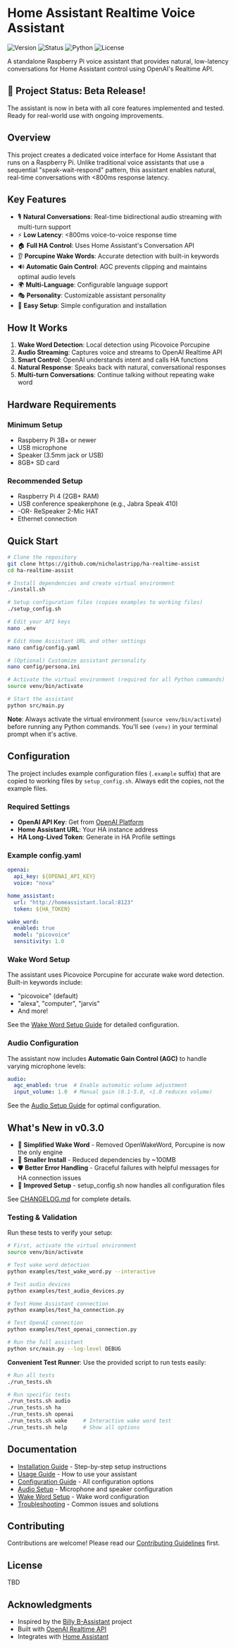 # Home Assistant Realtime Voice Assistant

![Version](https://img.shields.io/badge/version-0.3.0-blue)
![Status](https://img.shields.io/badge/status-beta-yellow)
![Python](https://img.shields.io/badge/python-3.9+-blue)
![License](https://img.shields.io/badge/license-MIT-green)

A standalone Raspberry Pi voice assistant that provides natural, low-latency conversations for Home Assistant control using OpenAI's Realtime API.

## 🚀 Project Status: Beta Release!

The assistant is now in beta with all core features implemented and tested. Ready for real-world use with ongoing improvements.

## Overview

This project creates a dedicated voice interface for Home Assistant that runs on a Raspberry Pi. Unlike traditional voice assistants that use a sequential "speak-wait-respond" pattern, this assistant enables natural, real-time conversations with <800ms response latency.

## Key Features

- 🎙️ **Natural Conversations**: Real-time bidirectional audio streaming with multi-turn support
- ⚡ **Low Latency**: <800ms voice-to-voice response time  
- 🏠 **Full HA Control**: Uses Home Assistant's Conversation API
- 👂 **Porcupine Wake Words**: Accurate detection with built-in keywords
- 🔊 **Automatic Gain Control**: AGC prevents clipping and maintains optimal audio levels
- 🌍 **Multi-Language**: Configurable language support
- 🎭 **Personality**: Customizable assistant personality
- 🚀 **Easy Setup**: Simple configuration and installation

## How It Works

1. **Wake Word Detection**: Local detection using Picovoice Porcupine
2. **Audio Streaming**: Captures voice and streams to OpenAI Realtime API
3. **Smart Control**: OpenAI understands intent and calls HA functions
4. **Natural Response**: Speaks back with natural, conversational responses
5. **Multi-turn Conversations**: Continue talking without repeating wake word

## Hardware Requirements

### Minimum Setup
- Raspberry Pi 3B+ or newer
- USB microphone
- Speaker (3.5mm jack or USB)
- 8GB+ SD card

### Recommended Setup
- Raspberry Pi 4 (2GB+ RAM)
- USB conference speakerphone (e.g., Jabra Speak 410)
- -OR- ReSpeaker 2-Mic HAT
- Ethernet connection

## Quick Start

```bash
# Clone the repository
git clone https://github.com/nicholastripp/ha-realtime-assist
cd ha-realtime-assist

# Install dependencies and create virtual environment
./install.sh

# Setup configuration files (copies examples to working files)
./setup_config.sh

# Edit your API keys
nano .env

# Edit Home Assistant URL and other settings
nano config/config.yaml

# (Optional) Customize assistant personality
nano config/persona.ini

# Activate the virtual environment (required for all Python commands)
source venv/bin/activate

# Start the assistant
python src/main.py
```

**Note**: Always activate the virtual environment (`source venv/bin/activate`) before running any Python commands. You'll see `(venv)` in your terminal prompt when it's active.

## Configuration

The project includes example configuration files (`.example` suffix) that are copied to working files by `setup_config.sh`. Always edit the copies, not the example files.

### Required Settings
- **OpenAI API Key**: Get from [OpenAI Platform](https://platform.openai.com)
- **Home Assistant URL**: Your HA instance address
- **HA Long-Lived Token**: Generate in HA Profile settings

### Example config.yaml
```yaml
openai:
  api_key: ${OPENAI_API_KEY}
  voice: "nova"

home_assistant:
  url: "http://homeassistant.local:8123"
  token: ${HA_TOKEN}

wake_word:
  enabled: true
  model: "picovoice"
  sensitivity: 1.0
```

### Wake Word Setup

The assistant uses Picovoice Porcupine for accurate wake word detection. Built-in keywords include:
- "picovoice" (default)
- "alexa", "computer", "jarvis"
- And more!

See the [Wake Word Setup Guide](docs/WAKE_WORD_SETUP.md) for detailed configuration.

### Audio Configuration

The assistant now includes **Automatic Gain Control (AGC)** to handle varying microphone levels:

```yaml
audio:
  agc_enabled: true  # Enable automatic volume adjustment
  input_volume: 1.0  # Manual gain (0.1-5.0, <1.0 reduces volume)
```

See the [Audio Setup Guide](docs/AUDIO_SETUP.md) for optimal configuration.

## What's New in v0.3.0

- 🚀 **Simplified Wake Word** - Removed OpenWakeWord, Porcupine is now the only engine
- 🎯 **Smaller Install** - Reduced dependencies by ~100MB
- 🛡️ **Better Error Handling** - Graceful failures with helpful messages for HA connection issues
- 🔧 **Improved Setup** - setup_config.sh now handles all configuration files

See [CHANGELOG.md](CHANGELOG.md) for complete details.

### Testing & Validation

Run these tests to verify your setup:

```bash
# First, activate the virtual environment
source venv/bin/activate

# Test wake word detection
python examples/test_wake_word.py --interactive

# Test audio devices
python examples/test_audio_devices.py

# Test Home Assistant connection
python examples/test_ha_connection.py

# Test OpenAI connection
python examples/test_openai_connection.py

# Run the full assistant
python src/main.py --log-level DEBUG
```

**Convenient Test Runner**: Use the provided script to run tests easily:
```bash
# Run all tests
./run_tests.sh

# Run specific tests
./run_tests.sh audio
./run_tests.sh ha
./run_tests.sh openai
./run_tests.sh wake     # Interactive wake word test
./run_tests.sh help     # Show all options
```

## Documentation

- [Installation Guide](docs/INSTALLATION.md) - Step-by-step setup instructions
- [Usage Guide](docs/USAGE.md) - How to use your assistant
- [Configuration Guide](docs/CONFIGURATION.md) - All configuration options
- [Audio Setup](docs/AUDIO_SETUP.md) - Microphone and speaker configuration
- [Wake Word Setup](docs/WAKE_WORD_SETUP.md) - Wake word configuration
- [Troubleshooting](docs/TROUBLESHOOTING.md) - Common issues and solutions

## Contributing

Contributions are welcome! Please read our [Contributing Guidelines](./CONTRIBUTING.md) first.

## License

TBD

## Acknowledgments

- Inspired by the [Billy B-Assistant](https://github.com/nickschaub/billy-b-assistant) project
- Built with [OpenAI Realtime API](https://platform.openai.com/docs/guides/realtime)
- Integrates with [Home Assistant](https://www.home-assistant.io)